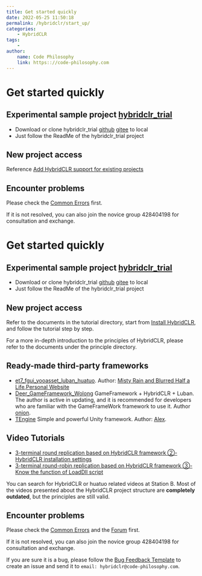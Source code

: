 ```yaml
---
title: Get started quickly
date: 2022-05-25 11:50:18
permalink: /hybridclr/start_up/
categories:
    - HybridCLR
tags:
    -
author:
    name: Code Philosophy
    link: https:://code-philosophy.com
---
```


# Get started quickly

## Experimental sample project [hybridclr_trial](https://github.com/focus-creative-games/hybridclr_trial)

- Download or clone hybridclr_trial [github](https://github.com/focus-creative-games/hybridclr_trial) [gitee](https://gitee.com/focus-creative-games/hybridclr) to local
- Just follow the ReadMe of the hybridclr_trial project

## New project access

Reference [Add HybridCLR support for existing projects](/en/hybridclr/business_games/)

## Encounter problems

Please check the [Common Errors](/en/hybridclr/common_errors/) first.

If it is not resolved, you can also join the novice group 428404198 for consultation and exchange.

# Get started quickly

## Experimental sample project [hybridclr_trial](https://github.com/focus-creative-games/hybridclr_trial)

- Download or clone hybridclr_trial [github](https://github.com/focus-creative-games/hybridclr_trial) [gitee](https://gitee.com/focus-creative-games/hybridclr) to local
- Just follow the ReadMe of the hybridclr_trial project

## New project access

Refer to the documents in the tutorial directory, start from [Install HybridCLR](/en/hybridclr/install/), and follow the tutorial step by step.

For a more in-depth introduction to the principles of HybridCLR, please refer to the documents under the principle directory.

## Ready-made third-party frameworks

- [et7_fgui_yooasset_luban_huatuo](https://github.com/wqaetly/ET/tree/et7_fgui_yooasset_luban_huatuo). Author: [Misty Rain and Blurred Half a Life](https://github.com/wqaetly),[Personal Website](https://www.lfzxb.top/)
- [Deer_GameFramework_Wolong](https://github.com/It-Life/Deer_GameFramework_Wolong) GameFramework + HybridCLR + Luban. The author is active in updating, and it is recommended for developers who are familiar with the GameFrameWork framework to use it. Author [onion](https://github.com/It-Life).
- [TEngine](https://github.com/ALEXTANGXIAO/TEngine) Simple and powerful Unity framework. Author: [Alex](https://github.com/ALEXTANGXIAO).

## Video Tutorials

- [3-terminal round replication based on HybridCLR framework ②-HybridCLR installation settings](https://www.bilibili.com/video/BV1q841177SZ/)
- [3-terminal round-robin replication based on HybridCLR framework ③- Know the function of LoadDll script](https://www.bilibili.com/video/BV1z24y117xD/)

You can search for HybridCLR or huatuo related videos at Station B. Most of the videos presented about the HybridCLR project structure are **completely outdated**, but the principles are still valid.

## Encounter problems

Please check the [Common Errors](/en/hybridclr/common_errors/) and the [Forum](https://forum.code-philosophy.com/topics) first.

If it is not resolved, you can also join the novice group 428404198 for consultation and exchange.

If you are sure it is a bug, please follow the [Bug Feedback Template](/en/hybridclr/bug_reporter/) to create an issue and send it to `email: hybridclr@code-philosophy.com`.